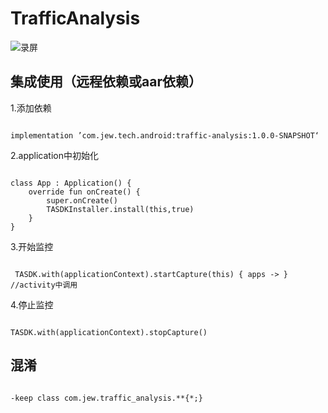 # TrafficAnalysis

![录屏](https://s19.aconvert.com/convert/p3r68-cdx67/t32cq-y14uz.gif)

## 集成使用（远程依赖或aar依赖）

1.添加依赖
```

implementation ’com.jew.tech.android:traffic-analysis:1.0.0-SNAPSHOT‘ 

```

2.application中初始化

```

class App : Application() {
    override fun onCreate() {
        super.onCreate()
        TASDKInstaller.install(this,true)
    }
}

```

3.开始监控

```

 TASDK.with(applicationContext).startCapture(this) { apps -> } //activity中调用

```

4.停止监控

```

TASDK.with(applicationContext).stopCapture()

```

## 混淆

```

-keep class com.jew.traffic_analysis.**{*;}

```

